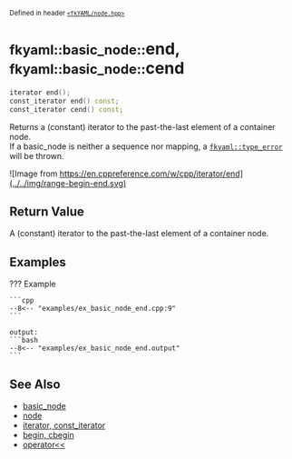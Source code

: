 <small>Defined in header [`<fkYAML/node.hpp>`](https://github.com/fktn-k/fkYAML/blob/develop/include/fkYAML/node.hpp)</small>

# <small>fkyaml::basic_node::</small>end, <small>fkyaml::basic_node::</small>cend

```cpp
iterator end();
const_iterator end() const;
const_iterator cend() const;
```

Returns a (constant) iterator to the past-the-last element of a container node.  
If a basic_node is neither a sequence nor mapping, a [`fkyaml::type_error`](../exception/type_error.md) will be thrown.  

![Image from https://en.cppreference.com/w/cpp/iterator/end](../../img/range-begin-end.svg)

## **Return Value**

A (constant) iterator to the past-the-last element of a container node.

## **Examples**

??? Example

    ```cpp
    --8<-- "examples/ex_basic_node_end.cpp:9"
    ```

    output:
    ```bash
    --8<-- "examples/ex_basic_node_end.output"
    ```

## **See Also**

* [basic_node](index.md)
* [node](node.md)
* [iterator, const_iterator](iterator.md)  
* [begin, cbegin](begin.md)
* [operator<<](insertion_operator.md)
